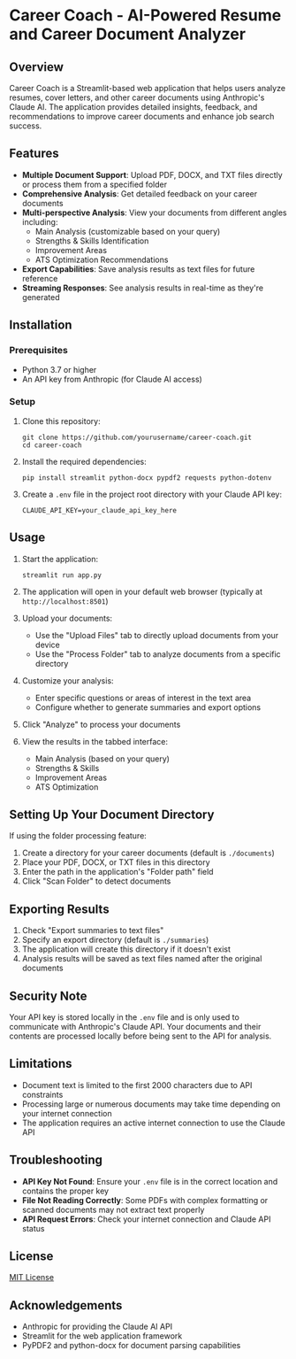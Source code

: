 # Career Coach - AI-Powered Resume and Career Document Analyzer

## Overview

Career Coach is a Streamlit-based web application that helps users analyze resumes, cover letters, and other career documents using Anthropic's Claude AI. The application provides detailed insights, feedback, and recommendations to improve career documents and enhance job search success.

## Features

- **Multiple Document Support**: Upload PDF, DOCX, and TXT files directly or process them from a specified folder
- **Comprehensive Analysis**: Get detailed feedback on your career documents
- **Multi-perspective Analysis**: View your documents from different angles including:
  - Main Analysis (customizable based on your query)
  - Strengths & Skills Identification
  - Improvement Areas
  - ATS Optimization Recommendations
- **Export Capabilities**: Save analysis results as text files for future reference
- **Streaming Responses**: See analysis results in real-time as they're generated

## Installation

### Prerequisites

- Python 3.7 or higher
- An API key from Anthropic (for Claude AI access)

### Setup

1. Clone this repository:

   ```
   git clone https://github.com/yourusername/career-coach.git
   cd career-coach
   ```

2. Install the required dependencies:

   ```
   pip install streamlit python-docx pypdf2 requests python-dotenv
   ```

3. Create a `.env` file in the project root directory with your Claude API key:

   ```
   CLAUDE_API_KEY=your_claude_api_key_here
   ```

## Usage

1. Start the application:

   ```
   streamlit run app.py
   ```

2. The application will open in your default web browser (typically at `http://localhost:8501`)

3. Upload your documents:

   - Use the "Upload Files" tab to directly upload documents from your device
   - Use the "Process Folder" tab to analyze documents from a specific directory

4. Customize your analysis:

   - Enter specific questions or areas of interest in the text area
   - Configure whether to generate summaries and export options

5. Click "Analyze" to process your documents

6. View the results in the tabbed interface:

   - Main Analysis (based on your query)
   - Strengths & Skills
   - Improvement Areas
   - ATS Optimization

## Setting Up Your Document Directory

If using the folder processing feature:

1. Create a directory for your career documents (default is `./documents`)
2. Place your PDF, DOCX, or TXT files in this directory
3. Enter the path in the application's "Folder path" field
4. Click "Scan Folder" to detect documents

## Exporting Results

1. Check "Export summaries to text files" 
2. Specify an export directory (default is `./summaries`)
3. The application will create this directory if it doesn't exist
4. Analysis results will be saved as text files named after the original documents

## Security Note

Your API key is stored locally in the `.env` file and is only used to communicate with Anthropic's Claude API. Your documents and their contents are processed locally before being sent to the API for analysis.

## Limitations

- Document text is limited to the first 2000 characters due to API constraints
- Processing large or numerous documents may take time depending on your internet connection
- The application requires an active internet connection to use the Claude API

## Troubleshooting

- **API Key Not Found**: Ensure your `.env` file is in the correct location and contains the proper key
- **File Not Reading Correctly**: Some PDFs with complex formatting or scanned documents may not extract text properly
- **API Request Errors**: Check your internet connection and Claude API status

## License

[MIT License](LICENSE)

## Acknowledgements

- Anthropic for providing the Claude AI API
- Streamlit for the web application framework
- PyPDF2 and python-docx for document parsing capabilities